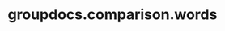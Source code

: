 ﻿---
title: groupdocs.comparison.words
second_title: GroupDocs.Comparison for Python via .NET API References
description: 
type: docs
url: /python-net/groupdocs.comparison.words/
is_root: false
weight: 10
---



